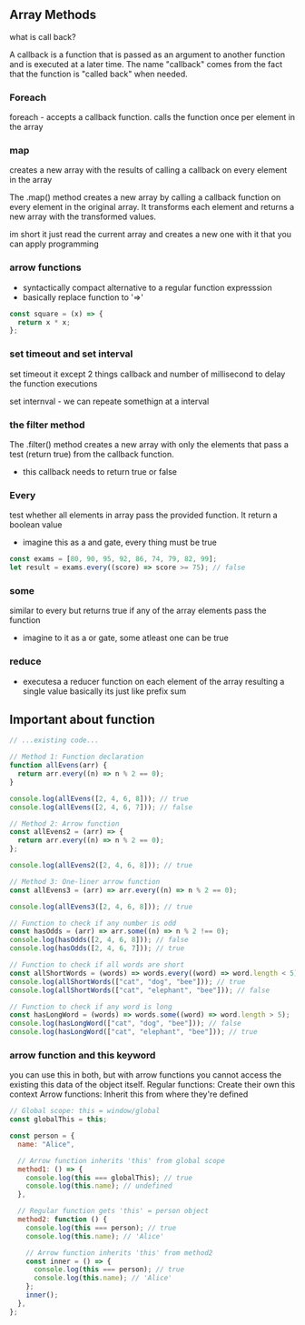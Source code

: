 ## Array Methods

what is call back?

A callback is a function that is passed as an argument to another function and is executed at a later time. The name "callback" comes from the fact that the function is "called back" when needed.

### Foreach

foreach - accepts a callback function. calls the function once per element in the array

### map

creates a new array with the results of calling a callback on every element in the array

The .map() method creates a new array by calling a callback function on every element in the original array. It transforms each element and returns a new array with the transformed values.

im short it just read the current array and creates a new one with it that you can apply programming

### arrow functions

- syntactically compact alternative to a regular function expresssion
- basically replace function to '=>'

```javascript
const square = (x) => {
  return x * x;
};
```

### set timeout and set interval

set timeout it except 2 things callback and number of millisecond to delay the function executions

set internval - we can repeate somethign at a interval

### the filter method

The .filter() method creates a new array with only the elements that pass a test (return true) from the callback function.

- this callback needs to return true or false

### Every

test whether all elements in array pass the provided function. It return a boolean value

- imagine this as a and gate, every thing must be true

```javascript
const exams = [80, 90, 95, 92, 86, 74, 79, 82, 99];
let result = exams.every((score) => score >= 75); // false
```

### some

similar to every but returns true if any of the array elements pass the function

- imagine to it as a or gate, some atleast one can be true

### reduce

- executesa a reducer function on each element of the array resulting a single value
  basically its just like prefix sum

## Important about function

```javascript
// ...existing code...

// Method 1: Function declaration
function allEvens(arr) {
  return arr.every((n) => n % 2 == 0);
}

console.log(allEvens([2, 4, 6, 8])); // true
console.log(allEvens([2, 4, 6, 7])); // false

// Method 2: Arrow function
const allEvens2 = (arr) => {
  return arr.every((n) => n % 2 == 0);
};

console.log(allEvens2([2, 4, 6, 8])); // true

// Method 3: One-liner arrow function
const allEvens3 = (arr) => arr.every((n) => n % 2 == 0);

console.log(allEvens3([2, 4, 6, 8])); // true
```

```javascript
// Function to check if any number is odd
const hasOdds = (arr) => arr.some((n) => n % 2 !== 0);
console.log(hasOdds([2, 4, 6, 8])); // false
console.log(hasOdds([2, 4, 6, 7])); // true

// Function to check if all words are short
const allShortWords = (words) => words.every((word) => word.length < 5);
console.log(allShortWords(["cat", "dog", "bee"])); // true
console.log(allShortWords(["cat", "elephant", "bee"])); // false

// Function to check if any word is long
const hasLongWord = (words) => words.some((word) => word.length > 5);
console.log(hasLongWord(["cat", "dog", "bee"])); // false
console.log(hasLongWord(["cat", "elephant", "bee"])); // true
```

### arrow function and this keyword

you can use this in both, but with arrow functions you cannot access the existing this data of the object itself.
Regular functions: Create their own this context
Arrow functions: Inherit this from where they're defined

```javascript
// Global scope: this = window/global
const globalThis = this;

const person = {
  name: "Alice",

  // Arrow function inherits 'this' from global scope
  method1: () => {
    console.log(this === globalThis); // true
    console.log(this.name); // undefined
  },

  // Regular function gets 'this' = person object
  method2: function () {
    console.log(this === person); // true
    console.log(this.name); // 'Alice'

    // Arrow function inherits 'this' from method2
    const inner = () => {
      console.log(this === person); // true
      console.log(this.name); // 'Alice'
    };
    inner();
  },
};
```
